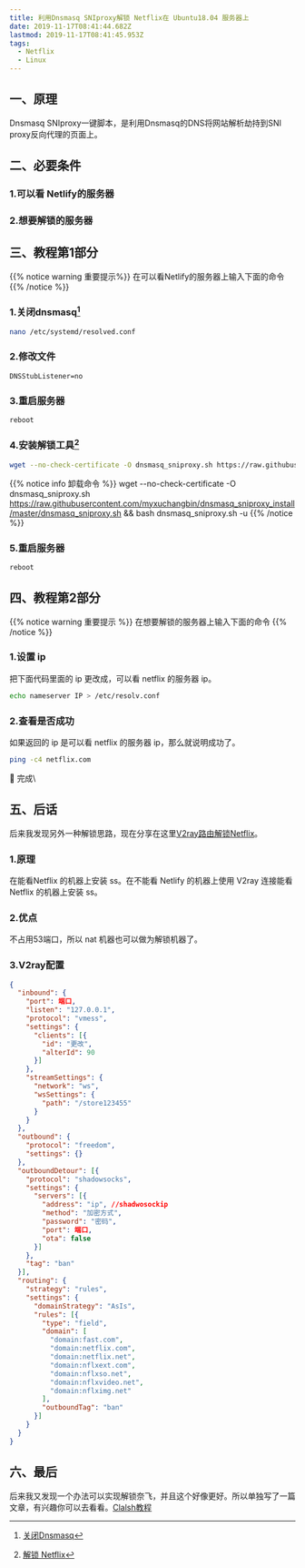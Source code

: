 ```yaml
---
title: 利用Dnsmasq SNIproxy解锁 Netflix在 Ubuntu18.04 服务器上
date: 2019-11-17T08:41:44.682Z
lastmod: 2019-11-17T08:41:45.953Z
tags:
  - Netflix
  - Linux
---
```


## 一、原理
Dnsmasq SNIproxy一键脚本，是利用Dnsmasq的DNS将网站解析劫持到SNI proxy反向代理的页面上。
## 二、必要条件
### 1.可以看 Netlify的服务器
### 2.想要解锁的服务器
## 三、教程第1部分
{{% notice warning 重要提示%}}
在可以看Netlify的服务器上输入下面的命令
{{% /notice %}}
### 1.关闭dnsmasq[^footnote1]
[^footnote1]:[关闭Dnsmasq](https://superuser.com/questions/1318220/ubuntu-18-04-disable-dnsmasq-base-and-enable-full-dnsmasq)
```bash
nano /etc/systemd/resolved.conf
```
### 2.修改文件
```config
DNSStubListener=no
```
### 3.重启服务器
```bash
reboot
```
### 4.安装解锁工具[^footnote2]
[^footnote2]:[解锁 Netflix](https://www.mebi.me/1035)
```bash
wget --no-check-certificate -O dnsmasq_sniproxy.sh https://raw.githubusercontent.com/myxuchangbin/dnsmasq_sniproxy_install/master/dnsmasq_sniproxy.sh && bash dnsmasq_sniproxy.sh -i
```
{{% notice info 卸载命令 %}}
wget --no-check-certificate -O dnsmasq_sniproxy.sh https://raw.githubusercontent.com/myxuchangbin/dnsmasq_sniproxy_install/master/dnsmasq_sniproxy.sh && bash dnsmasq_sniproxy.sh -u
{{% /notice %}}
### 5.重启服务器
```bash
reboot
```
## 四、教程第2部分
{{% notice warning 重要提示 %}}
在想要解锁的服务器上输入下面的命令
{{% /notice %}}
### 1.设置 ip
把下面代码里面的 ip 更改成，可以看 netflix 的服务器 ip。
```bash
echo nameserver IP > /etc/resolv.conf
```
### 2.查看是否成功
如果返回的 ip 是可以看 netflix 的服务器 ip，那么就说明成功了。
```bash
ping -c4 netflix.com
```
:tada: 完成\
## 五、后话
后来我发现另外一种解锁思路，现在分享在这里[V2ray路由解锁Netflix](https://blog.mojxtang.com/784/)。
### 1.原理  
在能看Netflix 的机器上安装 ss。在不能看 Netlify 的机器上使用 V2ray 连接能看Netflix 的机器上安装 ss。
### 2.优点
不占用53端口，所以 nat 机器也可以做为解锁机器了。

### 3.V2ray配置
```json
{
  "inbound": {
    "port": 端口,
    "listen": "127.0.0.1",
    "protocol": "vmess",
    "settings": {
      "clients": [{
        "id": "更改",
        "alterId": 90
      }]
    },
    "streamSettings": {
      "network": "ws",
      "wsSettings": {
        "path": "/store123455"
      }
    }
  },
  "outbound": {
    "protocol": "freedom",
    "settings": {}
  },
  "outboundDetour": [{
    "protocol": "shadowsocks",
    "settings": {
      "servers": [{
        "address": "ip", //shadwosockip
        "method": "加密方式",
        "password": "密码",
        "port": 端口,
        "ota": false
      }]
    },
    "tag": "ban"
  }],
  "routing": {
    "strategy": "rules",
    "settings": {
      "domainStrategy": "AsIs",
      "rules": [{
        "type": "field",
        "domain": [
          "domain:fast.com",
          "domain:netflix.com",
          "domain:netflix.net",
          "domain:nflxext.com",
          "domain:nflxso.net",
          "domain:nflxvideo.net",
          "domain:nflximg.net"
        ],
        "outboundTag": "ban"
      }]
    }
  }
}
```
## 六、最后

后来我又发现一个办法可以实现解锁奈飞，并且这个好像更好。所以单独写了一篇文章，有兴趣你可以去看看。[Clalsh教程](https://suan.su/post/clash-%E6%95%99%E7%A8%8B/)
